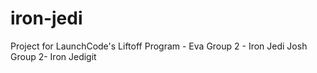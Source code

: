 # iron-jedi
Project for LaunchCode's Liftoff Program - Eva Group 2 - Iron Jedi
Josh Group 2- Iron Jedigit 
